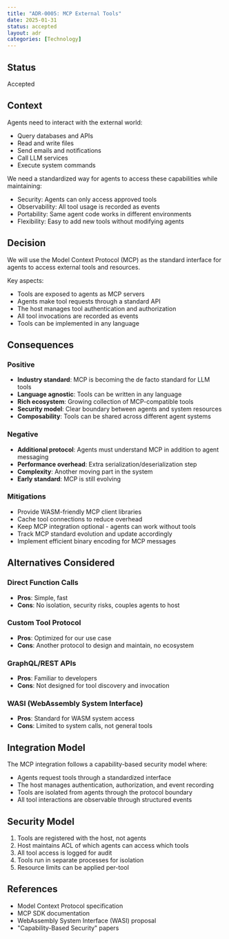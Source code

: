```yaml
---
title: "ADR-0005: MCP External Tools"
date: 2025-01-31
status: accepted
layout: adr
categories: [Technology]
---
```


## Status

Accepted

## Context

Agents need to interact with the external world:

- Query databases and APIs
- Read and write files
- Send emails and notifications
- Call LLM services
- Execute system commands

We need a standardized way for agents to access these capabilities while
maintaining:

- Security: Agents can only access approved tools
- Observability: All tool usage is recorded as events
- Portability: Same agent code works in different environments
- Flexibility: Easy to add new tools without modifying agents

## Decision

We will use the Model Context Protocol (MCP) as the standard interface for
agents to access external tools and resources.

Key aspects:

- Tools are exposed to agents as MCP servers
- Agents make tool requests through a standard API
- The host manages tool authentication and authorization
- All tool invocations are recorded as events
- Tools can be implemented in any language

## Consequences

### Positive

- **Industry standard**: MCP is becoming the de facto standard for LLM tools
- **Language agnostic**: Tools can be written in any language
- **Rich ecosystem**: Growing collection of MCP-compatible tools
- **Security model**: Clear boundary between agents and system resources
- **Composability**: Tools can be shared across different agent systems

### Negative

- **Additional protocol**: Agents must understand MCP in addition to agent messaging
- **Performance overhead**: Extra serialization/deserialization step
- **Complexity**: Another moving part in the system
- **Early standard**: MCP is still evolving

### Mitigations

- Provide WASM-friendly MCP client libraries
- Cache tool connections to reduce overhead
- Keep MCP integration optional - agents can work without tools
- Track MCP standard evolution and update accordingly
- Implement efficient binary encoding for MCP messages

## Alternatives Considered

### Direct Function Calls

- **Pros**: Simple, fast
- **Cons**: No isolation, security risks, couples agents to host

### Custom Tool Protocol

- **Pros**: Optimized for our use case
- **Cons**: Another protocol to design and maintain, no ecosystem

### GraphQL/REST APIs

- **Pros**: Familiar to developers
- **Cons**: Not designed for tool discovery and invocation

### WASI (WebAssembly System Interface)

- **Pros**: Standard for WASM system access
- **Cons**: Limited to system calls, not general tools

## Integration Model

The MCP integration follows a capability-based security model where:

- Agents request tools through a standardized interface
- The host manages authentication, authorization, and event recording
- Tools are isolated from agents through the protocol boundary
- All tool interactions are observable through structured events

## Security Model

1. Tools are registered with the host, not agents
2. Host maintains ACL of which agents can access which tools
3. All tool access is logged for audit
4. Tools run in separate processes for isolation
5. Resource limits can be applied per-tool

## References

- Model Context Protocol specification
- MCP SDK documentation
- WebAssembly System Interface (WASI) proposal
- "Capability-Based Security" papers
